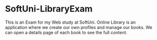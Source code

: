 # SoftUni-LibraryExam 
This is an Exam for my Web study at SoftUni.
Online Library is an application where we create our own profiles and manage our books. 
We can open a details page of each book to see the full content.
